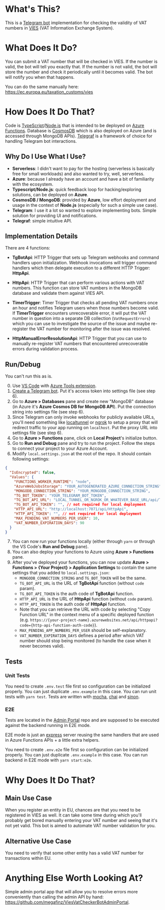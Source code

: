 # What's This?

This is a [Telegram bot](https://core.telegram.org/bots) implementation for checking the validity of VAT numbers in [VIES](https://ec.europa.eu/taxation_customs/vies) (VAT Information Exchange System).

# What Does It Do?

You can submit a VAT number that will be checked in VIES. If the number is valid, the bot will tell you exactly that. If the number is not valid, the bot will store the number and check it periodically until it becomes valid. The bot will notify you when that happens.

You can do the same manually here: https://ec.europa.eu/taxation_customs/vies

# How Does It Do That?

Code is [TypeScript](https://www.typescriptlang.org)/[Node.js](https://nodejs.dev) that is intended to be deployed on [Azure Functions](https://azure.microsoft.com/en-us/services/functions/). Database is [CosmosDB](https://azure.microsoft.com/en-us/services/cosmos-db/) which is also deployed on Azure (and is accessed through MongoDB APIs). [Telegraf](https://github.com/telegraf/telegraf) is a framework of choice for handling Telegram bot interactions.

## Why Do I Use What I Use?

- **Serverless**: I didn't want to pay for the hosting (serverless is basically free for small workloads) and also wanted to try, well, serverless.
- **Azure**: because I already have an account and have a bit of familiarity with the ecosystem.
- **Typescript/Node.js**: quick feedback loop for hacking/exploring solutions, can be deployed on **Azure**.
- **CosmosDB / MongoDB**: provided by **Azure**, low effort deployment and usage in the context of **Node.js** (especially for such a simple use case).
- **Telegram**: I use it a lot so wanted to explore implementing bots. Simple solution for providing UI and notifications.
- **Telegraf**: simple intuitive API.

## Implementation Details

There are 4 functions:

- **TgBotApi**: HTTP Trigger that sets up Telegram webhooks and command handlers upon initialization. Webhook invocations will trigger command handlers which then delegate execution to a different HTTP Trigger: **HttpApi**.

- **HttpApi**: HTTP Trigger that can perform various actions with VAT numbers. This function can store VAT numbers in the MongoDB database and validate them against VIES API.

- **TimerTrigger**: Timer Trigger that checks all pending VAT numbers once an hour and notifies Telegram users when those numbers become valid. If **TimerTrigger** encounters unrecoverable error, it will put the VAT number in question into a separate DB collection (`VatRequestErrors`) which you can use to investigate the source of the issue and maybe re-register the VAT number for monitoring after the issue was resolved.

- **HttpManualErrorResolutionApi**: HTTP Trigger that you can use to manually re-register VAT numbers that encountered unrecoverable errors during validation process.

## Run/Debug

You can't run this as is.

0. Use [VS Code](https://code.visualstudio.com) with [Azure Tools extension](https://marketplace.visualstudio.com/items?itemName=ms-vscode.vscode-node-azure-pack).
1. [Create a Telegram bot](https://core.telegram.org/bots#3-how-do-i-create-a-bot). Put it's access token into settings file (see step 6).
2. Go to **Azure > Databases** pane and create new "MongoDB" database (in Azure it's **Azure Cosmos DB for MongoDB API**). Put the connection string into settings file (see step 6).
3. Since Telegram can only invoke webhooks for publicly available URLs, you'll need something like [localtunnel](https://github.com/localtunnel/localtunnel) or [ngrok](https://ngrok.com) to setup a proxy that will redirect traffic to your app running on `localhost`. Put the proxy URL into settings file (see step 6).
4. Go to **Azure > Functions** pane, click on **Local Project**'s initialize button.
5. Go to **Run and Debug** pane and try to run the project. Follow the steps to connect your project to your Azure Account.
6. Modify `local.settings.json` at the root of the repo. It should contain following settings:

```json
{
  "IsEncrypted": false,
  "Values": {
    "FUNCTIONS_WORKER_RUNTIME": "node",
    "AzureWebJobsStorage": "YOUR_AUTOGENERATED_AZURE_CONNECTION_STRING",
    "MONGODB_CONNECTION_STRING": "YOUR_MONGODB_CONNECTION_STRING",
    "TG_BOT_TOKEN": "YOUR_TELEGRAM_BOT_TOKEN",
    "TG_BOT_API_URL": "LOCAL_TUNNEL_OR_NGROK_OR_WHATEVER_BASE_URL/api/TgBotApi",
    "TG_BOT_API_TOKEN": "", // not required for local deployment
    "HTTP_API_URL": "http://localhost:7071/api/HttpApi",
    "HTTP_API_TOKEN": "", // not required for local deployment
    "MAX_PENDING_VAT_NUMBERS_PER_USER": 10,
    "VAT_NUMBER_EXPIRATION_DAYS": 90
  }
}
```

7. You can now run your functions locally (either through `yarn` or through the VS Code's **Run and Debug** pane).
8. You can also deploy your functions to Azure using **Azure > Functions** pane.
9. After you've deployed your functions, you can now update **Azure > Functions > {Your Project} > Application Settings** to contain the same settings that you added to `local.settings.json`:
   - `MONGODB_CONNECTION_STRING` and `TG_BOT_TOKEN` will be the same.
   - `TG_BOT_API_URL` is the URL of **TgBotApi** function (without `code` param).
   - `TG_BOT_API_TOKEN` is the auth code of **TgBotApi** function.
   - `HTTP_API_URL` is the URL of **HttpApi** function (without `code` param).
   - `HTTP_API_TOKEN` is the auth code of **HttpApi** function.
   - Note that you can retrieve the URL with code by selecting "Copy Function URL" in the context menu of a specific deployed function (e.g. `https://{your-project-name}.azurewebsites.net/api/httpapi?code={http-api-function-auth-code}`).
   - `MAX_PENDING_APP_NUMBERS_PER_USER` should be self-explanatory.
   - `VAT_NUMBER_EXPIRATION_DAYS` defines a period after which VAT number should stop being monitored (to handle the case when it never becomes valid).

## Tests

### Unit Tests

You need to create `.env.test` file first so configuration can be initialized properly. You can just duplicate `.env.example` in this case.
You can run unit tests with `yarn test`.
Tests are written with [mocha](https://mochajs.org), [chai](https://www.chaijs.com) and [sinon](https://sinonjs.org).

### E2E

Tests are located in the [Admin Portal](https://github.com/megafinz/ViesVatCheckerBotAdminPortal) repo and are supposed to be executed against the backend running in E2E mode.

E2E mode is just an [express](https://expressjs.com) server reusing the same handlers that are used in Azure Functions APIs + a little extra helpers.

You need to create `.env.e2e` file first so configuration can be initialized properly. You can just duplicate `.env.example` in this case.
You can run backend in E2E mode with `yarn start:e2e`.

# Why Does It Do That?

## Main Use Case

When you register an entity in EU, chances are that you need to be registered in VIES as well. It can take some time during which you'll probably get bored manually entering your VAT number and seeing that it's not yet valid. This bot is aimed to automate VAT number validation for you.

## Alternative Use Case

You need to verify that some other entity has a valid VAT number for transactions within EU.

# Anything Else Worth Looking At?

Simple admin portal app that will allow you to resolve errors more conveniently than calling the admin API by hand: https://github.com/megafinz/ViesVatCheckerBotAdminPortal.

